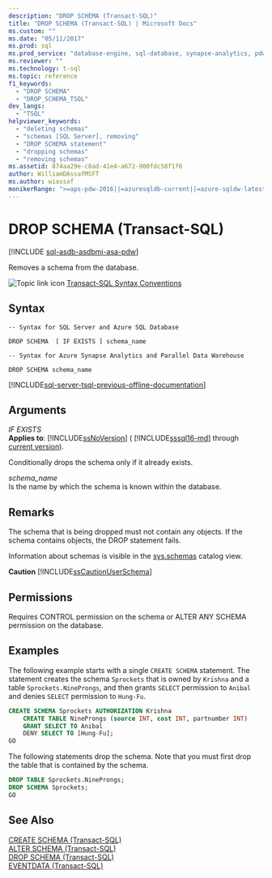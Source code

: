 ```yaml
---
description: "DROP SCHEMA (Transact-SQL)"
title: "DROP SCHEMA (Transact-SQL) | Microsoft Docs"
ms.custom: ""
ms.date: "05/11/2017"
ms.prod: sql
ms.prod_service: "database-engine, sql-database, synapse-analytics, pdw"
ms.reviewer: ""
ms.technology: t-sql
ms.topic: reference
f1_keywords: 
  - "DROP SCHEMA"
  - "DROP_SCHEMA_TSQL"
dev_langs: 
  - "TSQL"
helpviewer_keywords: 
  - "deleting schemas"
  - "schemas [SQL Server], removing"
  - "DROP SCHEMA statement"
  - "dropping schemas"
  - "removing schemas"
ms.assetid: 874aa29e-c8ad-41e4-a672-900fdc58f1f6
author: WilliamDAssafMSFT
ms.author: wiassaf
monikerRange: ">=aps-pdw-2016||=azuresqldb-current||=azure-sqldw-latest||>=sql-server-2016||>=sql-server-linux-2017||=azuresqldb-mi-current"
---
```

# DROP SCHEMA (Transact-SQL)
[!INCLUDE [sql-asdb-asdbmi-asa-pdw](../../includes/applies-to-version/sql-asdb-asdbmi-asa-pdw.md)]

  Removes a schema from the database.  
  
 ![Topic link icon](../../database-engine/configure-windows/media/topic-link.gif "Topic link icon") [Transact-SQL Syntax Conventions](../../t-sql/language-elements/transact-sql-syntax-conventions-transact-sql.md)  
  
## Syntax  
  
```syntaxsql  
-- Syntax for SQL Server and Azure SQL Database  
  
DROP SCHEMA  [ IF EXISTS ] schema_name  
```  
  

```syntaxsql  
-- Syntax for Azure Synapse Analytics and Parallel Data Warehouse  
  
DROP SCHEMA schema_name  
```  
  
[!INCLUDE[sql-server-tsql-previous-offline-documentation](../../includes/sql-server-tsql-previous-offline-documentation.md)]

## Arguments
 *IF EXISTS*  
 **Applies to**: [!INCLUDE[ssNoVersion](../../includes/ssnoversion-md.md)] ( [!INCLUDE[sssql16-md](../../includes/sssql16-md.md)] through [current version](/troubleshoot/sql/general/determine-version-edition-update-level)).  
  
 Conditionally drops the schema only if it already exists.  
  
 *schema_name*  
 Is the name by which the schema is known within the database.  
  
## Remarks  
 The schema that is being dropped must not contain any objects. If the schema contains objects, the DROP statement fails.  
  
 Information about schemas is visible in the [sys.schemas](../../relational-databases/system-catalog-views/schemas-catalog-views-sys-schemas.md) catalog view.  
  
 **Caution** [!INCLUDE[ssCautionUserSchema](../../includes/sscautionuserschema-md.md)]  
  
## Permissions  
 Requires CONTROL permission on the schema or ALTER ANY SCHEMA permission on the database.  
  
## Examples  
 The following example starts with a single `CREATE SCHEMA` statement. The statement creates the schema `Sprockets` that is owned by `Krishna` and a table `Sprockets.NineProngs`, and then grants `SELECT` permission to `Anibal` and denies `SELECT` permission to `Hung-Fu`.  
  
```sql  
CREATE SCHEMA Sprockets AUTHORIZATION Krishna   
    CREATE TABLE NineProngs (source INT, cost INT, partnumber INT)  
    GRANT SELECT TO Anibal   
    DENY SELECT TO [Hung-Fu];  
GO  
```  
  
 The following statements drop the schema. Note that you must first drop the table that is contained by the schema.  
  
```sql  
DROP TABLE Sprockets.NineProngs;  
DROP SCHEMA Sprockets;  
GO  
```  
  
  
## See Also  
 [CREATE SCHEMA &#40;Transact-SQL&#41;](../../t-sql/statements/create-schema-transact-sql.md)   
 [ALTER SCHEMA &#40;Transact-SQL&#41;](../../t-sql/statements/alter-schema-transact-sql.md)   
 [DROP SCHEMA (Transact-SQL)](../../t-sql/statements/drop-schema-transact-sql.md)   
 [EVENTDATA &#40;Transact-SQL&#41;](../../t-sql/functions/eventdata-transact-sql.md)